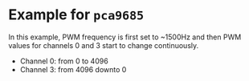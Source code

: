 # Example for `pca9685`

In this example, PWM frequency is first set to ~1500Hz
and then PWM values for channels 0 and 3 start to change
continuously.

- Channel 0: from 0 to 4096
- Channel 3: from 4096 downto 0
